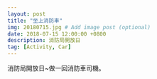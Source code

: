 ```yaml
---
layout: post
title: "坐上消防車"
img: 20180715.jpg # Add image post (optional)
date: 2018-07-15 12:00:00 +0800
description: 消防局開放日
tag: [Activity, Car]
---
```

消防局開放日~做一回消防車司機。